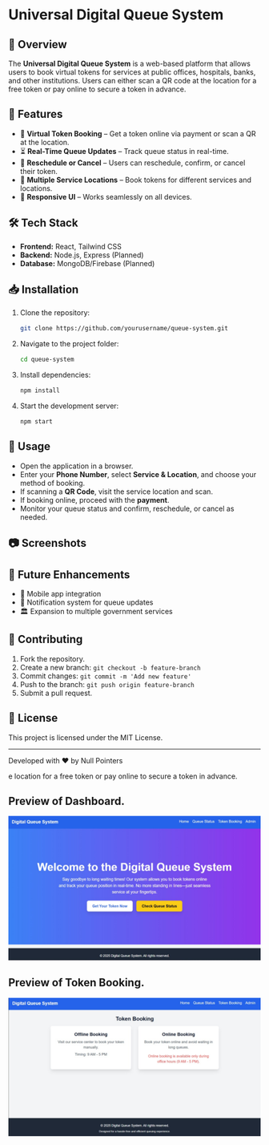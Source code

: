# Universal Digital Queue System

## 🚀 Overview

The **Universal Digital Queue System** is a web-based platform that allows users to book virtual tokens for services at public offices, hospitals, banks, and other institutions. Users can either scan a QR code at the location for a free token or pay online to secure a token in advance.

## 🌟 Features

- 📌 **Virtual Token Booking** – Get a token online via payment or scan a QR at the location.
- ⏳ **Real-Time Queue Updates** – Track queue status in real-time.
- 🔄 **Reschedule or Cancel** – Users can reschedule, confirm, or cancel their token.
- 📍 **Multiple Service Locations** – Book tokens for different services and locations.
- 📱 **Responsive UI** – Works seamlessly on all devices.

## 🛠 Tech Stack

- **Frontend:** React, Tailwind CSS
- **Backend:** Node.js, Express (Planned)
- **Database:** MongoDB/Firebase (Planned)

## 📥 Installation

1. Clone the repository:
   ```sh
   git clone https://github.com/yourusername/queue-system.git
   ```
2. Navigate to the project folder:
   ```sh
   cd queue-system
   ```
3. Install dependencies:
   ```sh
   npm install
   ```
4. Start the development server:
   ```sh
   npm start
   ```

## 📌 Usage

- Open the application in a browser.
- Enter your **Phone Number**, select **Service & Location**, and choose your method of booking.
- If scanning a **QR Code**, visit the service location and scan.
- If booking online, proceed with the **payment**.
- Monitor your queue status and confirm, reschedule, or cancel as needed.

## 📷 Screenshots



## 📌 Future Enhancements

- 📲 Mobile app integration
- 🔔 Notification system for queue updates
- 🏛️ Expansion to multiple government services

## 🤝 Contributing

1. Fork the repository.
2. Create a new branch: `git checkout -b feature-branch`
3. Commit changes: `git commit -m 'Add new feature'`
4. Push to the branch: `git push origin feature-branch`
5. Submit a pull request.

## 📜 License

This project is licensed under the MIT License.

---

Developed with ❤️ by Null Pointers



e location for a free token or pay online to secure a token in advance.

## Preview of Dashboard.

![image alt ](https://github.com/Rajdwip-69/Universal-Digital-Queue-System/blob/400753ab22b21e3e59b29248066684aef00e3e44/pic2.jpeg)
## Preview of Token Booking.
![image alt ](https://github.com/Rajdwip-69/Universal-Digital-Queue-System/blob/9cd824b8a7e42a629fb1203d8431defbc99e455c/pic1.jpeg)
